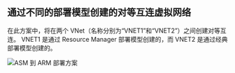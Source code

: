 ## <a name="x-model"></a>通过不同的部署模型创建的对等互连虚拟网络
在此方案中，将在两个 VNet（名称分别为“VNET1”和“VNET2”）之间创建对等互连。 VNET1 是通过 Resource Manager 部署模型创建的，而 VNET2 是通过经典部署模型创建的。

> 
![ASM 到 ARM 部署方案](./media/virtual-networks-create-vnetpeering-scenario-asmtoarm-include/figure01.PNG)


